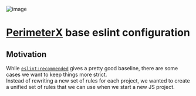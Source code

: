 ![image](https://s.perimeterx.net/logo.png)

# [PerimeterX](http://www.perimeterx.com) base eslint configuration

## Motivation
While [`eslint:recommended`](https://github.com/eslint/eslint/blob/master/conf/eslint-recommended.js) gives a pretty good baseline, there are some cases we want to keep things more strict.  
Instead of rewriting a new set of rules for each project, we wanted to create a unified set of rules that we can use when we start a new JS project. 
